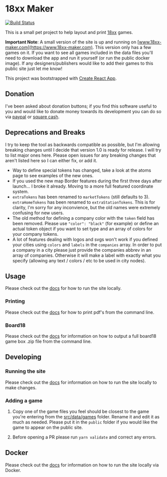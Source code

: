 # 18xx Maker

[![Build Status](https://travis-ci.org/18xx-maker/18xx-maker.svg?branch=master)](https://travis-ci.org/18xx-maker/18xx-maker)

This is a small pet project to help layout and print
[18xx](https://en.wikipedia.org/wiki/18XX) games.

**Important Note**: A small version of the site is up and running on
[www.18xx-maker.com](https://www.18xx-maker.com). This version only has a few games on
it. If you want to see all games included in the data files you'll need to
download the app and run it yourself (or run the public docker image). If any
designers/publishers would like to add their games to this public site just let
me know!

This project was bootstrapped with [Create React
App](https://github.com/facebookincubator/create-react-app).

## Donation

I've been asked about donation buttons; if you find this software useful to you
and would like to donate money towards its development you can do so via
[paypal](https://paypal.me/kelsin) or [square cash](https://cash.me/$kelsin).

## Deprecations and Breaks

I try to keep the tool as backwards compatible as possible, but I'm allowing
breaking changes until I decide that version 1.0 is ready for release. I will
try to list major ones here. Please open issues for any breaking changes that
aren't listed here so I can either fix, or add it.

* Way to define special tokens has changed, take a look at the atoms page to see
  examples of the new ones.
* If you used the new map Border features during the first three days after
  launch... I broke it already. Moving to a more full featured coordinate
  system.
* `extraTokens` has been renamed to `marketTokens` (still defaults to
  3). `extraHomeTokens` has been renamed to `extraStationTokens`. This is for
  clarity, I'm sorry for any inconvience, but the old names were extremely
  confusing for new users.
* The old method for defining a company color with the `token` field has been
  removed. Please use `"color": "black"` (for example) or define an actual token
  object if you want to set type and an array of colors for your company tokens.
* A lot of features dealing with logos and svgs won't work if you defined your
  cities using `colors` and `labels` in the `companies` array. In order to put a
  company in a city please just provide the companies abbrev in an array of
  companies. Otherwise it will make a label with exactly what you specify
  (allowing any text / colors / etc to be used in city nodes).

## Usage

Please check out the [docs](https://www.18xx-maker.com/docs/running) for how to run
the site locally.

### Printing

Please check out the [docs](https://www.18xx-maker.com/docs/pdf) for how to print
pdf's from the command line.

### Board18

Please check out the [docs](https://www.18xx-maker.com/docs/b18) for information on
how to output a full board18 game box .zip file from the command line.

## Developing

### Running the site

Please check out the [docs](https://www.18xx-maker.com/docs/running) for
information on how to run the site locally to make changes.

### Adding a game

1. Copy one of the game files you feel should be closest to the game you're
   entering from the [src/data/games](src/data/games) folder. Rename it and edit
   it as much as needed. Please put it in the `public` folder if you would like
   the game to appear on the public site.

2. Before opening a PR please run `yarn validate` and correct any errors.

## Docker

Please check out the [docs](https://www.18xx-maker.com/docs/running#using-docker) for
information on how to run the site locally via Docker.
